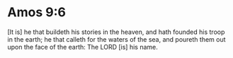 # Amos 9:6

[It is] he that buildeth his stories in the heaven, and hath founded his troop in the earth; he that calleth for the waters of the sea, and poureth them out upon the face of the earth: The LORD [is] his name.